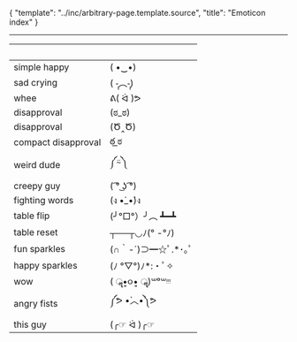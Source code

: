 {
	"template": "../inc/arbitrary-page.template.source",
	"title": "Emoticon index"
}

---
&nbsp;               | &nbsp;
---------------------|--------
simple happy         | ( •‿•)
sad crying           | ( -̩̩︵-̩̩)
whee                 | ᕕ( ᐛ )ᕗ
disapproval          | (ಠ_ಠ)
disapproval          | (Ծ‸Ծ)
compact disapproval  | ఠ ͟ಠ
weird dude           | ༼⍨༽
creepy guy           | (  ͡° ͜ʖ ͡°)
fighting words       | (ง •̀_•́)ง
table flip           | (╯°□°）╯︵ ┻━┻
table reset          | ┬──┬◡ﾉ(° -°ﾉ)
fun sparkles         | (∩｀-´)⊃━☆ﾟ.*･｡ﾟ
happy sparkles       | (ﾉ °▽°)ﾉ*:・ﾟ✧ 
wow                  | ( ॣ•͈૦•͈ ॣ)꒳ᵒ꒳ᵎᵎᵎ 
angry fists          | ༼ᕗ •̀︿•́༽ᕗ
this guy             | (╭☞ ᐛ )╭☞
